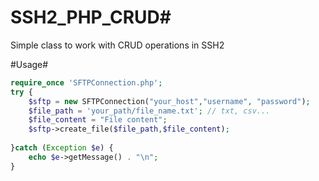 # SSH2_PHP_CRUD#

Simple class to work with CRUD operations in SSH2


#Usage#
```php
require_once 'SFTPConnection.php';
try {
    $sftp = new SFTPConnection("your_host","username", "password");	   		
    $file_path = 'your_path/file_name.txt'; // txt, csv... 
    $file_content = "File content";  		
    $sftp->create_file($file_path,$file_content);   		   		   
    
}catch (Exception $e) {
    echo $e->getMessage() . "\n";
}
```
	
  
  
